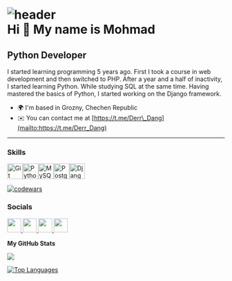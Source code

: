 ![header](https://capsule-render.vercel.app/api?type=waving&color=gradient&height=256&section=header&text=Hi%20my&fontSize=75&animation=fadeIn&fontAlignY=38&desc=Welcome%20to%20my%20GitHub%20profile!%20Put%20stars,%20fork%20and%20contribute!&descAlignY=51&descAlign=62)
<img align="left" width="400" alt=""><br>
Hi 👋 My name is Mohmad
=======================
Python Developer
----------------

I started learning programming 5 years ago. First I took a course in web development and then switched to PHP. After a year and a half of inactivity, I started learning Python. While studying SQL at the same time. Having mastered the basics of Python, I started working on the Django framework.

* 🌍  I'm based in Grozny, Chechen Republic
* ✉️  You can contact me at [https://t.me/Derr\_Dang](mailto:https://t.me/Derr_Dang)
----------------

### Skills

<p align="left">
<a href="https://git-scm.com/" target="_blank" rel="noreferrer"><img src="https://raw.githubusercontent.com/danielcranney/readme-generator/main/public/icons/skills/git-colored.svg" width="36" height="36" alt="Git" /></a><a href="https://www.python.org/" target="_blank" rel="noreferrer"><img src="https://raw.githubusercontent.com/danielcranney/readme-generator/main/public/icons/skills/python-colored.svg" width="36" height="36" alt="Python" /></a><a href="https://www.mysql.com/" target="_blank" rel="noreferrer"><img src="https://raw.githubusercontent.com/danielcranney/readme-generator/main/public/icons/skills/mysql-colored.svg" width="36" height="36" alt="MySQL" /></a><a href="https://www.postgresql.org/" target="_blank" rel="noreferrer"><img src="https://raw.githubusercontent.com/danielcranney/readme-generator/main/public/icons/skills/postgresql-colored.svg" width="36" height="36" alt="PostgreSQL" /></a><a href="https://www.djangoproject.com/" target="_blank" rel="noreferrer"><img src="https://raw.githubusercontent.com/danielcranney/readme-generator/main/public/icons/skills/django-colored-dark.svg" width="36" height="36" alt="Django" /></a></p>

[![codewars](https://www.codewars.com/users/Mohmad/badges/large)](https://www.codewars.com/users/Mohmad)
### Socials

<p align="left"> <a href="https://discord.com/users/#" target="_blank" rel="noreferrer"> <picture> <source media="(prefers-color-scheme: dark)" srcset="undefined" /> <source media="(prefers-color-scheme: light)" srcset="https://raw.githubusercontent.com/danielcranney/readme-generator/main/public/icons/socials/discord.svg" /> <img src="https://raw.githubusercontent.com/danielcranney/readme-generator/main/public/icons/socials/discord.svg" width="32" height="32" /> </picture> </a> <a href="https://www.facebook.com/#" target="_blank" rel="noreferrer"> <picture> <source media="(prefers-color-scheme: dark)" srcset="https://raw.githubusercontent.com/danielcranney/readme-generator/main/public/icons/socials/facebook-dark.svg" /> <source media="(prefers-color-scheme: light)" srcset="https://raw.githubusercontent.com/danielcranney/readme-generator/main/public/icons/socials/facebook.svg" /> <img src="https://raw.githubusercontent.com/danielcranney/readme-generator/main/public/icons/socials/facebook.svg" width="32" height="32" /> </picture> </a> <a href="https://www.github.com/mohmad08" target="_blank" rel="noreferrer"> <picture> <source media="(prefers-color-scheme: dark)" srcset="https://raw.githubusercontent.com/danielcranney/readme-generator/main/public/icons/socials/github-dark.svg" /> <source media="(prefers-color-scheme: light)" srcset="https://raw.githubusercontent.com/danielcranney/readme-generator/main/public/icons/socials/github.svg" /> <img src="https://raw.githubusercontent.com/danielcranney/readme-generator/main/public/icons/socials/github.svg" width="32" height="32" /> </picture> </a> <a href="http://www.instagram.com/mohmad_____08?igsh=OGQ5ZDc2ODk2ZA==" target="_blank" rel="noreferrer"> <picture> <source media="(prefers-color-scheme: dark)" srcset="undefined" /> <source media="(prefers-color-scheme: light)" srcset="https://raw.githubusercontent.com/danielcranney/readme-generator/main/public/icons/socials/instagram.svg" /> <img src="https://raw.githubusercontent.com/danielcranney/readme-generator/main/public/icons/socials/instagram.svg" width="32" height="32" /> </picture> </a></p>


<b>My GitHub Stats</b>

<a href="http://www.github.com/mohmad08"><img src="https://github-readme-streak-stats.herokuapp.com/?user=mohmad08&stroke=ffffff&background=181824&ring=facc15&fire=facc15&currStreakNum=ffffff&currStreakLabel=facc15&sideNums=ffffff&sideLabels=ffffff&dates=ffffff&hide_border=true" /></a>

<a href="https://github.com/mohmad08" align="left"><img src="https://github-readme-stats.vercel.app/api/top-langs/?username=mohmad08&langs_count=10&title_color=facc15&text_color=ffffff&icon_color=3382ed&bg_color=181824&hide_border=true&locale=en&custom_title=Top%20%Languages" alt="Top Languages" /></a> 
